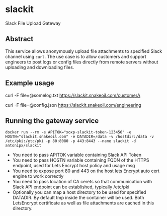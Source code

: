slackit
=======
Slack File Upload Gateway

Abstract
--------
This service allows anonymously upload file attachments to specified Slack channel using `curl`. The use case is to allow customers and support engineers to post logs or config files directly from remote servers without uploading and downloading files.

Example usage
-------------
curl -F file=@somelog.txt https://slackit.snakeoil.com/customerA

curl -F file=@config.json https://slackit.snakeoil.com/engineering

Running the gateway service
---------------------------

```
docker run --rm -e APITOK="xoxp-slackit-token-123456" -e HOSTN="slackit.snakeoil.com" -e DATADIR=/data -v /hostdir:/data -v /etc/pki:/etc/pki -p 80:8080 -p 443:8443 --name slackit -d antonipx/slackit
```

- You need to pass APITOK variable containing Slack API Token
- You need to pass HOSTN variable containing FQDN of the HTTPS endpoint, used for Lets Encrypt host policy and usage msg
- You need to expose port 80 and 443 on the host lets Encrypt auto cert engine to work correctly
- You need to pass location of CA cerets so that communication with Slack API endpoint can be established, typically /etc/pki 
- Optionally you can map a host directory to be used for specified DATADIR. By default tmp inside the container will be used. Both LetsEncrypt certificate as well as file attachments are cached in this directory.

